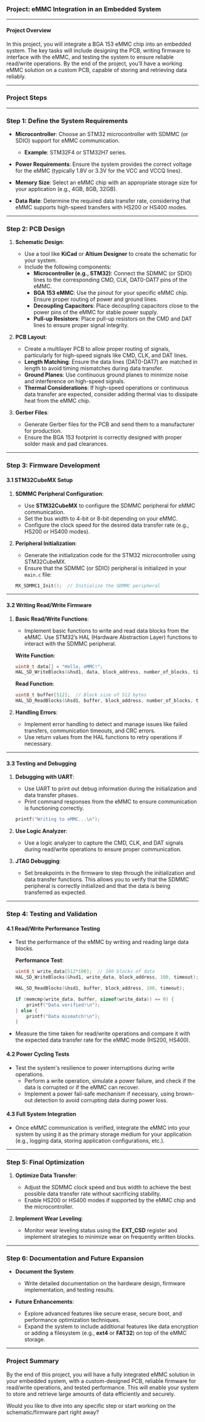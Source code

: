 ### Project: eMMC Integration in an Embedded System

---

#### **Project Overview**

In this project, you will integrate a BGA 153 eMMC chip into an embedded system. The key tasks will include designing the PCB, writing firmware to interface with the eMMC, and testing the system to ensure reliable read/write operations. By the end of the project, you’ll have a working eMMC solution on a custom PCB, capable of storing and retrieving data reliably.

---

### **Project Steps**

---

### **Step 1: Define the System Requirements**

- **Microcontroller**: Choose an STM32 microcontroller with SDMMC (or SDIO) support for eMMC communication.
  - **Example**: STM32F4 or STM32H7 series.
  
- **Power Requirements**: Ensure the system provides the correct voltage for the eMMC (typically 1.8V or 3.3V for the VCC and VCCQ lines).

- **Memory Size**: Select an eMMC chip with an appropriate storage size for your application (e.g., 4GB, 8GB, 32GB).

- **Data Rate**: Determine the required data transfer rate, considering that eMMC supports high-speed transfers with HS200 or HS400 modes.

---

### **Step 2: PCB Design**

1. **Schematic Design**:
   - Use a tool like **KiCad** or **Altium Designer** to create the schematic for your system.
   - Include the following components:
     - **Microcontroller (e.g., STM32)**: Connect the SDMMC (or SDIO) lines to the corresponding CMD, CLK, DAT0-DAT7 pins of the eMMC.
     - **BGA 153 eMMC**: Use the pinout for your specific eMMC chip. Ensure proper routing of power and ground lines.
     - **Decoupling Capacitors**: Place decoupling capacitors close to the power pins of the eMMC for stable power supply.
     - **Pull-up Resistors**: Place pull-up resistors on the CMD and DAT lines to ensure proper signal integrity.

2. **PCB Layout**:
   - Create a multilayer PCB to allow proper routing of signals, particularly for high-speed signals like CMD, CLK, and DAT lines.
   - **Length Matching**: Ensure the data lines (DAT0-DAT7) are matched in length to avoid timing mismatches during data transfer.
   - **Ground Planes**: Use continuous ground planes to minimize noise and interference on high-speed signals.
   - **Thermal Considerations**: If high-speed operations or continuous data transfer are expected, consider adding thermal vias to dissipate heat from the eMMC chip.

3. **Gerber Files**:
   - Generate Gerber files for the PCB and send them to a manufacturer for production.
   - Ensure the BGA 153 footprint is correctly designed with proper solder mask and pad clearances.

---

### **Step 3: Firmware Development**

#### **3.1 STM32CubeMX Setup**

1. **SDMMC Peripheral Configuration**:
   - Use **STM32CubeMX** to configure the SDMMC peripheral for eMMC communication.
   - Set the bus width to 4-bit or 8-bit depending on your eMMC.
   - Configure the clock speed for the desired data transfer rate (e.g., HS200 or HS400 modes).

2. **Peripheral Initialization**:
   - Generate the initialization code for the STM32 microcontroller using STM32CubeMX.
   - Ensure that the SDMMC (or SDIO) peripheral is initialized in your `main.c` file:
   
   ```c
   MX_SDMMC1_Init();  // Initialize the SDMMC peripheral
   ```

---

#### **3.2 Writing Read/Write Firmware**

1. **Basic Read/Write Functions**:
   - Implement basic functions to write and read data blocks from the eMMC. Use STM32’s HAL (Hardware Abstraction Layer) functions to interact with the SDMMC peripheral.
   
   **Write Function**:
   ```c
   uint8_t data[] = "Hello, eMMC!";
   HAL_SD_WriteBlocks(&hsd1, data, block_address, number_of_blocks, timeout);
   ```

   **Read Function**:
   ```c
   uint8_t buffer[512];  // Block size of 512 bytes
   HAL_SD_ReadBlocks(&hsd1, buffer, block_address, number_of_blocks, timeout);
   ```

2. **Handling Errors**:
   - Implement error handling to detect and manage issues like failed transfers, communication timeouts, and CRC errors.
   - Use return values from the HAL functions to retry operations if necessary.

---

#### **3.3 Testing and Debugging**

1. **Debugging with UART**:
   - Use UART to print out debug information during the initialization and data transfer phases.
   - Print command responses from the eMMC to ensure communication is functioning correctly.

   ```c
   printf("Writing to eMMC...\n");
   ```

2. **Use Logic Analyzer**:
   - Use a logic analyzer to capture the CMD, CLK, and DAT signals during read/write operations to ensure proper communication.

3. **JTAG Debugging**:
   - Set breakpoints in the firmware to step through the initialization and data transfer functions. This allows you to verify that the SDMMC peripheral is correctly initialized and that the data is being transferred as expected.

---

### **Step 4: Testing and Validation**

#### **4.1 Read/Write Performance Testing**

- Test the performance of the eMMC by writing and reading large data blocks.
  
  **Performance Test**:
  ```c
  uint8_t write_data[512*100];  // 100 blocks of data
  HAL_SD_WriteBlocks(&hsd1, write_data, block_address, 100, timeout);
  
  HAL_SD_ReadBlocks(&hsd1, buffer, block_address, 100, timeout);
  
  if (memcmp(write_data, buffer, sizeof(write_data)) == 0) {
      printf("Data verified!\n");
  } else {
      printf("Data mismatch!\n");
  }
  ```

- Measure the time taken for read/write operations and compare it with the expected data transfer rate for the eMMC mode (HS200, HS400).

#### **4.2 Power Cycling Tests**

- Test the system's resilience to power interruptions during write operations.
  - Perform a write operation, simulate a power failure, and check if the data is corrupted or if the eMMC can recover.
  - Implement a power fail-safe mechanism if necessary, using brown-out detection to avoid corrupting data during power loss.

#### **4.3 Full System Integration**

- Once eMMC communication is verified, integrate the eMMC into your system by using it as the primary storage medium for your application (e.g., logging data, storing application configurations, etc.).

---

### **Step 5: Final Optimization**

1. **Optimize Data Transfer**:
   - Adjust the SDMMC clock speed and bus width to achieve the best possible data transfer rate without sacrificing stability.
   - Enable HS200 or HS400 modes if supported by the eMMC chip and the microcontroller.

2. **Implement Wear Leveling**:
   - Monitor wear leveling status using the **EXT_CSD** register and implement strategies to minimize wear on frequently written blocks.

---

### **Step 6: Documentation and Future Expansion**

- **Document the System**:
  - Write detailed documentation on the hardware design, firmware implementation, and testing results.
  
- **Future Enhancements**:
  - Explore advanced features like secure erase, secure boot, and performance optimization techniques.
  - Expand the system to include additional features like data encryption or adding a filesystem (e.g., **ext4** or **FAT32**) on top of the eMMC storage.

---

### **Project Summary**

By the end of this project, you will have a fully integrated eMMC solution in your embedded system, with a custom-designed PCB, reliable firmware for read/write operations, and tested performance. This will enable your system to store and retrieve large amounts of data efficiently and securely.

Would you like to dive into any specific step or start working on the schematic/firmware part right away?